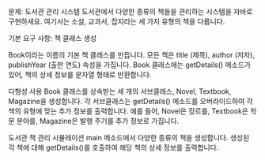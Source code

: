 문제: 도서관 관리 시스템 도서관에서 다양한 종류의 책들을 관리하는 시스템을 자바로 구현하세요. 여기서는 소설, 교과서, 잡지라는 세 가지 유형의 책을 다룹니다.

기본 요구 사항: 책 클래스 생성

Book이라는 이름의 기본 책 클래스를 만듭니다. 모든 책은 title (제목), author (저자), publishYear (출판 연도) 속성을 가집니다. Book 클래스에는 getDetails() 메소드가 있어, 책의 상세 정보를 문자열 형태로 반환합니다.

다형성 사용 Book 클래스를 상속받는 세 개의 서브클래스, Novel, Textbook, Magazine을 생성합니다. 각 서브클래스는 getDetails() 메소드를 오버라이드하여 각 책의 유형에 맞는 추가 정보를 출력합니다. 예를 들어, Novel은 장르를, Textbook은 학문 분야를, Magazine은 발행 주기를 추가 정보로 가집니다.

도서관 책 관리 시뮬레이션 main 메소드에서 다양한 종류의 책을 생성합니다. 생성된 각 책에 대해 getDetails()를 호출하여 해당 책의 상세 정보를 출력합니다.